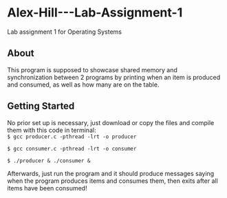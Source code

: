 # Alex-Hill---Lab-Assignment-1
Lab assignment 1 for Operating Systems

## About
This program is supposed to showcase shared memory and synchronization between 2 programs by printing when an item is produced and consumed, as well as how many are on the table. 

## Getting Started
No prior set up is necessary, just download or copy the files and compile them with this code in terminal:  
  `$ gcc producer.c -pthread -lrt -o producer`
  
  `$ gcc consumer.c -pthread -lrt -o consumer`
  
  `$ ./producer & ./consumer &`

Afterwards, just run the program and it should produce messages saying when the program produces items and consumes them, then exits after all items have been consumed!
